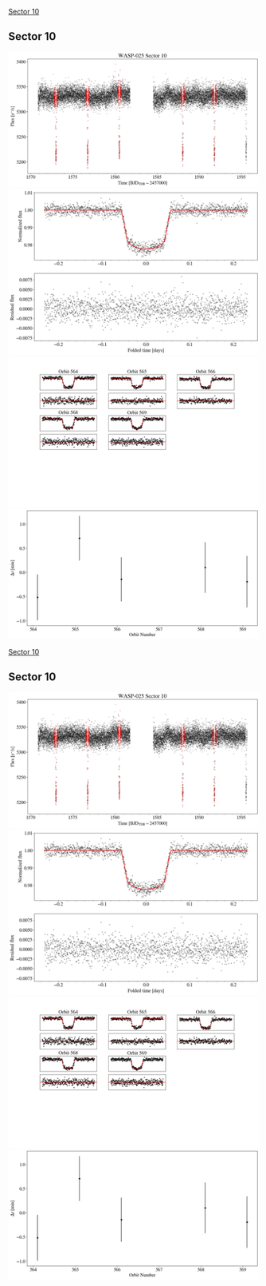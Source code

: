 [Sector 10](#sector10)

<a name = "sector10"></a>
## Sector 10
![alt text](/tt/WASP-025_Sector_10/WASP-025_Sector_10_a_TimeSeries.png)
![alt text](/tt/WASP-025_Sector_10/WASP-025_Sector_10_b_FoldedLightCurve.png)
![alt text](/tt/WASP-025_Sector_10/WASP-025_Sector_10_b_IndividualTransitsWithFit.png)
![alt text](/tt/WASP-025_Sector_10/WASP-025_Sector_10_c_TimingResiduals.png)

[Sector 10](#sector10)

<a name = "sector10"></a>
## Sector 10
![alt text](/tt/WASP-025_Sector_10/WASP-025_Sector_10_a_TimeSeries.png)
![alt text](/tt/WASP-025_Sector_10/WASP-025_Sector_10_b_FoldedLightCurve.png)
![alt text](/tt/WASP-025_Sector_10/WASP-025_Sector_10_b_IndividualTransitsWithFit.png)
![alt text](/tt/WASP-025_Sector_10/WASP-025_Sector_10_c_TimingResiduals.png)


